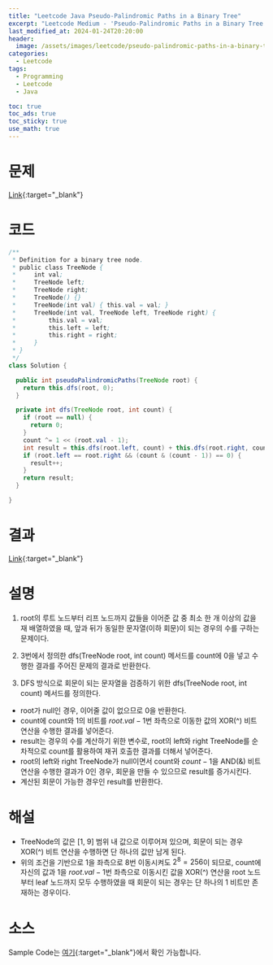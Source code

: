 ```yaml
---
title: "Leetcode Java Pseudo-Palindromic Paths in a Binary Tree"
excerpt: "Leetcode Medium - 'Pseudo-Palindromic Paths in a Binary Tree' 문제 Java 풀이"
last_modified_at: 2024-01-24T20:20:00
header:
  image: /assets/images/leetcode/pseudo-palindromic-paths-in-a-binary-tree.png
categories:
  - Leetcode
tags:
  - Programming
  - Leetcode
  - Java

toc: true
toc_ads: true
toc_sticky: true
use_math: true
---
```

# 문제
[Link](https://leetcode.com/problems/pseudo-palindromic-paths-in-a-binary-tree){:target="_blank"}

# 코드
```java
/**
 * Definition for a binary tree node.
 * public class TreeNode {
 *     int val;
 *     TreeNode left;
 *     TreeNode right;
 *     TreeNode() {}
 *     TreeNode(int val) { this.val = val; }
 *     TreeNode(int val, TreeNode left, TreeNode right) {
 *         this.val = val;
 *         this.left = left;
 *         this.right = right;
 *     }
 * }
 */
class Solution {

  public int pseudoPalindromicPaths(TreeNode root) {
    return this.dfs(root, 0);
  }

  private int dfs(TreeNode root, int count) {
    if (root == null) {
      return 0;
    }
    count ^= 1 << (root.val - 1);
    int result = this.dfs(root.left, count) + this.dfs(root.right, count);
    if (root.left == root.right && (count & (count - 1)) == 0) {
      result++;
    }
    return result;
  }

}
```

# 결과
[Link](https://leetcode.com/problems/pseudo-palindromic-paths-in-a-binary-tree/submissions/1155474239/){:target="_blank"}

# 설명
1. root의 루트 노드부터 리프 노드까지 값들을 이어준 값 중 최소 한 개 이상의 값을 재 배열하였을 때, 앞과 뒤가 동일한 문자열(이하 회문)이 되는 경우의 수를 구하는 문제이다.

2. 3번에서 정의한 dfs(TreeNode root, int count) 메서드를 count에 0을 넣고 수행한 결과를 주어진 문제의 결과로 반환한다.

3. DFS 방식으로 회문이 되는 문자열을 검증하기 위한 dfs(TreeNode root, int count) 메서드를 정의한다.
- root가 null인 경우, 이어줄 값이 없으므로 0을 반환한다.
- count에 count와 1의 비트를 $root.val - 1$번 좌측으로 이동한 값의 XOR(^) 비트 연산을 수행한 결과를 넣어준다.
- result는 경우의 수를 계산하기 위한 변수로, root의 left와 right TreeNode를 순차적으로 count를 활용하여 재귀 호출한 결과를 더해서 넣어준다.
- root의 left와 right TreeNode가 null이면서 count와 $count - 1$을 AND(&) 비트 연산을 수행한 결과가 0인 경우, 회문을 만들 수 있으므로 result를 증가시킨다.
- 계산된 회문이 가능한 경우인 result를 반환한다.

# 해설
- TreeNode의 값은 [1, 9] 범위 내 값으로 이루어져 있으며, 회문이 되는 경우 XOR(^) 비트 연산을 수행하면 단 하나의 값만 남게 된다.
- 위의 조건을 기반으로 1을 좌측으로 8번 이동시켜도 $2^8 = 256$이 되므로, count에 자신의 값과 1을 $root.val - 1$번 좌측으로 이동시킨 값을 XOR(^) 연산을 root 노드부터 leaf 노드까지 모두 수행하였을 때 회문이 되는 경우는 단 하나의 1 비트만 존재하는 경우이다.

# 소스
Sample Code는 [여기](https://github.com/GracefulSoul/leetcode/blob/master/src/main/java/gracefulsoul/problems/PseudoPalindromicPathsInABinaryTree.java){:target="_blank"}에서 확인 가능합니다.